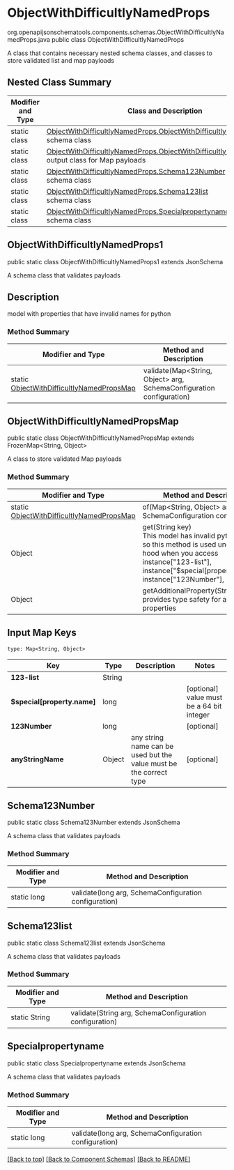 # ObjectWithDifficultlyNamedProps
org.openapijsonschematools.components.schemas.ObjectWithDifficultlyNamedProps.java
public class ObjectWithDifficultlyNamedProps

A class that contains necessary nested schema classes, and classes to store validated list and map payloads

## Nested Class Summary
| Modifier and Type | Class and Description |
| ----------------- | ---------------------- |
| static class | [ObjectWithDifficultlyNamedProps.ObjectWithDifficultlyNamedProps1](#objectwithdifficultlynamedprops1)<br> schema class |
| static class | [ObjectWithDifficultlyNamedProps.ObjectWithDifficultlyNamedPropsMap](#objectwithdifficultlynamedpropsmap)<br> output class for Map payloads |
| static class | [ObjectWithDifficultlyNamedProps.Schema123Number](#schema123number)<br> schema class |
| static class | [ObjectWithDifficultlyNamedProps.Schema123list](#schema123list)<br> schema class |
| static class | [ObjectWithDifficultlyNamedProps.Specialpropertyname](#specialpropertyname)<br> schema class |

## ObjectWithDifficultlyNamedProps1
public static class ObjectWithDifficultlyNamedProps1
extends JsonSchema

A schema class that validates payloads

## Description
model with properties that have invalid names for python

### Method Summary
| Modifier and Type | Method and Description |
| ----------------- | ---------------------- |
| static [ObjectWithDifficultlyNamedPropsMap](#objectwithdifficultlynamedpropsmap) | validate(Map<String, Object> arg, SchemaConfiguration configuration) |

## ObjectWithDifficultlyNamedPropsMap
public static class ObjectWithDifficultlyNamedPropsMap
extends FrozenMap<String, Object>

A class to store validated Map payloads

### Method Summary
| Modifier and Type | Method and Description |
| ----------------- | ---------------------- |
| static [ObjectWithDifficultlyNamedPropsMap](#objectwithdifficultlynamedpropsmap) | of(Map<String, Object> arg, SchemaConfiguration configuration) |
| Object | get(String key)<br>This model has invalid python names so this method is used under the hood when you access instance["123-list"], instance["$special[property.name]"], instance["123Number"],  |
| Object | getAdditionalProperty(String name)<br>provides type safety for additional properties |

## Input Map Keys
```
type: Map<String, Object>
```
| Key | Type |  Description | Notes |
| --- | ---- | ------------ | ----- |
| **123-list** | String |  | |
| **$special[property.name]** | long |  | [optional] value must be a 64 bit integer |
| **123Number** | long |  | [optional] |
| **anyStringName** | Object | any string name can be used but the value must be the correct type | [optional] |

## Schema123Number
public static class Schema123Number
extends JsonSchema

A schema class that validates payloads

### Method Summary
| Modifier and Type | Method and Description |
| ----------------- | ---------------------- |
| static long | validate(long arg, SchemaConfiguration configuration) |

## Schema123list
public static class Schema123list
extends JsonSchema

A schema class that validates payloads

### Method Summary
| Modifier and Type | Method and Description |
| ----------------- | ---------------------- |
| static String | validate(String arg, SchemaConfiguration configuration) |

## Specialpropertyname
public static class Specialpropertyname
extends JsonSchema

A schema class that validates payloads

### Method Summary
| Modifier and Type | Method and Description |
| ----------------- | ---------------------- |
| static long | validate(long arg, SchemaConfiguration configuration) |

[[Back to top]](#top) [[Back to Component Schemas]](../../../README.md#Component-Schemas) [[Back to README]](../../../README.md)
